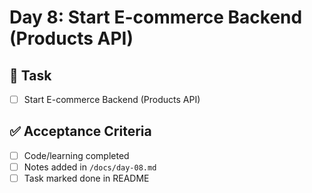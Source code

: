 # Day 8: Start E-commerce Backend (Products API)

## 🎯 Task
- [ ] Start E-commerce Backend (Products API)

## ✅ Acceptance Criteria
- [ ] Code/learning completed
- [ ] Notes added in `/docs/day-08.md`
- [ ] Task marked done in README
